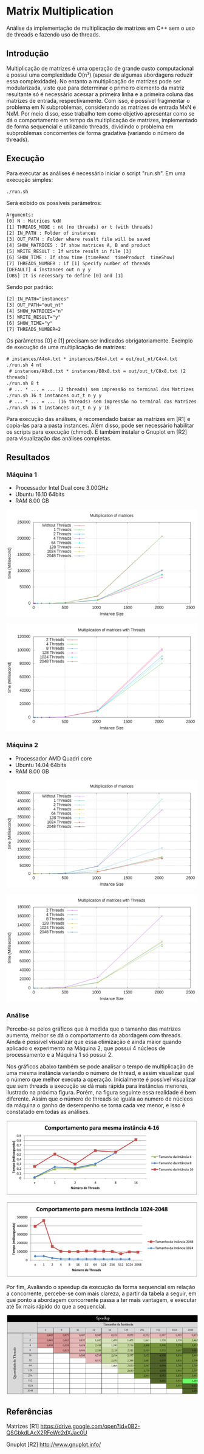 # Matrix Multiplication
Análise da implementação de multiplicação de matrizes em C++ sem o uso de threads e fazendo uso de threads.

## Introdução
Multiplicação de matrizes é uma operação de grande custo computacional e possui uma complexidade O(n³) (apesar de algumas abordagens reduzir essa complexidade). No entanto a multiplicação de matrizes pode ser modularizada, visto que para determinar o primeiro elemento da matriz resultante só é necessário acessar a primeira linha e a primeira coluna das matrizes de entrada, respectivamente. Com isso, é possível fragmentar o problema em N subproblemas, considerando as matrizes de entrada MxN e NxM. Por meio disso, esse trabalho tem como objetivo apresentar como se dá o comportamento em tempo da multiplicação de matrizes, implementado de forma sequencial e utilizando threads, dividindo o problema em subproblemas concorrentes de forma gradativa (variando o número de threads).

## Execução
Para executar as análises é necessário iniciar o script "run.sh". Em uma execução simples:

    ./run.sh
Será exibido os possíveis parâmetros:

    Arguments:
    [0] N : Matrices NxN
    [1] THREADS_MODE : nt (no threads) or t (with threads)
    [2] IN_PATH : Folder of instances
    [3] OUT_PATH : Folder where result file will be saved
    [4] SHOW_MATRICES : If show matrices A, B and product
    [5] WRITE_RESULT : If write result in file [3]
    [6] SHOW_TIME : If show time (timeRead  timeProduct  timeShow)
    [7] THREADS_NUMBER : if [1] Specify number of threads
    [DEFAULT] 4 instances out n y y
    [OBS] It is necessary to define [0] and [1]

Sendo por padrão:

    [2] IN_PATH="instances"
    [3] OUT_PATH="out_nt"
    [4] SHOW_MATRICES="n"
    [5] WRITE_RESULT="y"
    [6] SHOW_TIME="y"
    [7] THREADS_NUMBER=2

Os parâmetros [0] e [1] precisam ser indicados obrigatoriamente. Exemplo de execução de uma multiplicação de matrizes:

    # instances/A4x4.txt * instances/B4x4.txt = out/out_nt/C4x4.txt
    ./run.sh 4 nt 
     # instances/A8x8.txt * instances/B8x8.txt = out/out_t/C8x8.txt (2 threads)
    ./run.sh 8 t 
     # ... * ... = ... (2 threads) sem impressão no terminal das Matrizes
    ./run.sh 16 t instances out_t n y y 
     # ... * ... = ... (16 threads) sem impressão no terminal das Matrizes
    ./run.sh 16 t instances out_t n y y 16

Para execução das análises, é recomendado baixar as matrizes em [R1] e copia-las para a pasta instances. Além disso, pode ser necessário habilitar os scripts para execução (chmod). E também instalar o Gnuplot em [R2] para visualização das análises completas.
    
## Resultados

### Máquina 1
* Processador Intel Dual core 3.00GHz
* Ubuntu 16.10 64bits
* RAM 8.00 GB 

![f1](analyser/resultado_2core.png?raw=true "Análise 1")

![f1](analyser/resultado_t_2core.png?raw=true "Análise 2")

### Máquina 2
* Processador AMD Quadri core 
* Ubuntu 14.04 64bits
* RAM 8.00 GB 

![f1](analyser/resultado_4core.png?raw=true "Análise 3")

![f1](analyser/resultado_t_4core.png?raw=true "Análise 4")

### Análise

Percebe-se pelos gráficos que à medida que o tamanho das matrizes aumenta, melhor se dá o comportamento da abordagem com threads. Ainda é possível visualizar que essa otimização é ainda maior quando aplicado o experimento na Máquina 2, que possui 4 núcleos de processamento e a Máquina 1 só possui 2.

Nos gráficos abaixo também se pode analisar o tempo de multiplicação de uma mesma instância variando o número de thread, e assim visualizar qual o número que melhor executa a operação. Inicialmente é possível visualizar que sem threads a execução se dá mais rápida para instâncias menores, ilustrado na próxima figura. Porém, na figura seguinte essa realidade é bem diferente. Assim que o número de threads se iguala ao numero de núcleos da máquina o ganho de desempenho se torna cada vez menor, e isso é constatado em todas as análises.

![f1](analyser/comportamento_4-16.png?raw=true "Análise 5")

![f1](analyser/comportamento_1024-2048.png?raw=true "Análise 6")

Por fim, Avaliando o speedup da execução da forma sequencial em relação a concorrente, percebe-se com mais clareza, a partir da tabela a seguir, em que ponto a abordagem concorrente passa a ter mais vantagem, e executar até 5x mais rápido do que a sequencial.

![f1](analyser/speedup.png?raw=true "Análise 7")

## Referências

Matrizes
[R1] https://drive.google.com/open?id=0B2-QSGbkdLAcX2RFeWc2dXJac0U

Gnuplot
[R2] http://www.gnuplot.info/

